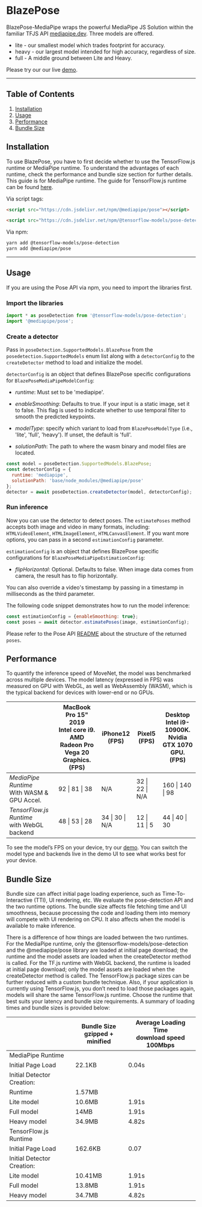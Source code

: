 # BlazePose

BlazePose-MediaPipe wraps the powerful MediaPipe JS Solution within the familiar
TFJS API [mediapipe.dev](https://mediapipe.dev). Three models are offered.

* lite - our smallest model which trades footprint for accuracy.
* heavy - our largest model intended for high accuracy, regardless of size.
* full - A middle ground between Lite and Heavy.

Please try our our live [demo](https://storage.googleapis.com/tfjs-models/demos/pose-detection/index.html?model=blazepose).

--------------------------------------------------------------------------------

## Table of Contents

1.  [Installation](#installation)
2.  [Usage](#usage)
3.  [Performance](#performance)
4.  [Bundle Size](#bundle-size)

## Installation

To use BlazePose, you have to first decide whether to use the TensorFlow.js runtime
or MediaPipe runtime. To understand the advantages of each runtime, check the performance
and bundle size section for further details. This guide is for MediaPipe
runtime. The guide for TensorFlow.js runtime can be found
[here](https://github.com/tensorflow/tfjs-models/tree/master/pose-detection/src/blazepose_tfjs).

Via script tags:

```html
<script src="https://cdn.jsdelivr.net/npm/@mediapipe/pose"></script>

<script src="https://cdn.jsdelivr.net/npm/@tensorflow-models/pose-detection"></script>
```

Via npm:

```sh
yarn add @tensorflow-models/pose-detection
yarn add @mediapipe/pose
```

-----------------------------------------------------------------------
## Usage

If you are using the Pose API via npm, you need to import the libraries first.

### Import the libraries

```javascript
import * as poseDetection from '@tensorflow-models/pose-detection';
import '@mediapipe/pose';
```

### Create a detector
Pass in `poseDetection.SupportedModels.BlazePose` from the
`posedetection.SupportedModels` enum list along with a `detectorConfig` to the
`createDetector` method to load and initialize the model.

`detectorConfig` is an object that defines BlazePose specific configurations for `BlazePoseMediaPipeModelConfig`:

*   *runtime*: Must set to be 'mediapipe'.

*   *enableSmoothing*: Defaults to true. If your input is a static image, set it to false. This flag is used to indicate whether to use temporal filter to smooth the predicted keypoints.

*   *modelType*: specify which variant to load from `BlazePoseModelType` (i.e.,
    'lite', 'full', 'heavy'). If unset, the default is 'full'.

*   *solutionPath*: The path to where the wasm binary and model files are located.

```javascript
const model = poseDetection.SupportedModels.BlazePose;
const detectorConfig = {
  runtime: 'mediapipe',
  solutionPath: 'base/node_modules/@mediapipe/pose'
};
detector = await poseDetection.createDetector(model, detectorConfig);
```

### Run inference

Now you can use the detector to detect poses. The `estimatePoses` method
accepts both image and video in many formats, including:
`HTMLVideoElement`, `HTMLImageElement`, `HTMLCanvasElement`. If you want more
options, you can pass in a second `estimationConfig` parameter.

`estimationConfig` is an object that defines BlazePose specific configurations for `BlazePoseMediaPipeEstimationConfig`:

*   *flipHorizontal*: Optional. Defaults to false. When image data comes from camera, the result has to flip horizontally.

You can also override a video's timestamp by passing in a timestamp in
milliseconds as the third parameter.

The following code snippet demonstrates how to run the model inference:

```javascript
const estimationConfig = {enableSmoothing: true};
const poses = await detector.estimatePoses(image, estimationConfig);
```

Please refer to the Pose API
[README](https://github.com/tensorflow/tfjs-models/blob/master/pose-detection/README.md#pose-estimation)
about the structure of the returned `poses`.

## Performance
To quantify the inference speed of MoveNet, the model was benchmarked across
multiple devices. The model latency (expressed in FPS) was measured on GPU with
WebGL, as well as WebAssembly (WASM), which is the typical backend for devices
with lower-end or no GPUs.

|  |MacBook Pro 15" 2019<br>Intel core i9.<br>AMD Radeon Pro Vega 20 Graphics.<br> (FPS)| iPhone12<br>(FPS) | Pixel5 <br> (FPS)|Desktop <br> Intel i9-10900K. <br> Nvidia GTX 1070 GPU. <br> (FPS)|
| --- | --- | --- | --- | --- |
|       *MediaPipe Runtime* <br> With WASM & GPU Accel.                        |  92 \| 81 \| 38 | N/A | 32 \| 22 \| N/A | 160 \| 140 \| 98 |
|  *TensorFlow.js Runtime* <br> with WebGL backend |  48 \| 53 \| 28 | 34 \| 30 \| N/A | 12  \| 11 \| 5 | 44 \| 40 \| 30 |

To see the model’s FPS on your device, try our
[demo](https://storage.googleapis.com/tfjs-models/demos/pose-detection/index.html?model=blazepose).
You can switch the model type and backends live in the demo UI to see what works
best for your device.

## Bundle Size
Bundle size can affect initial page loading experience, such as Time-To-Interactive (TTI), UI rendering, etc. We evaluate the pose-detection API and the two runtime options. The bundle size affects file fetching time and UI smoothness, because processing the code and loading them into memory will compete with UI rendering on CPU. It also affects when the model is available to make inference.

There is a difference of how things are loaded between the two runtimes. For the MediaPipe runtime, only the @tensorflow-models/pose-detection and the @mediapipe/pose library are loaded at initial page download; the runtime and the model assets are loaded when the createDetector method is called. For the TF.js runtime with WebGL backend, the runtime is loaded at initial page download; only the model assets are loaded when the createDetector method is called. The TensorFlow.js package sizes can be further reduced with a custom bundle technique. Also, if your application is currently using TensorFlow.js, you don’t need to load those packages again, models will share the same TensorFlow.js runtime. Choose the runtime that best suits your latency and bundle size requirements. A summary of loading times and bundle sizes is provided below:


|  |Bundle Size<br>gzipped + minified|Average Loading Time <br> download speed 100Mbps|
| --- | --- | --- |
| MediaPipe Runtime | | |
| Initial Page Load | 22.1KB | 0.04s |
| Initial Detector Creation: | | |
| Runtime | 1.57MB | |
| Lite model | 10.6MB | 1.91s |
| Full model | 14MB | 1.91s |
| Heavy model | 34.9MB | 4.82s |
| TensorFlow.js Runtime | | |
| Initial Page Load | 162.6KB | 0.07 |
| Initial Detector Creation: | | |
| Lite model | 10.41MB | 1.91s |
| Full model | 13.8MB | 1.91s |
| Heavy model | 34.7MB | 4.82s |
